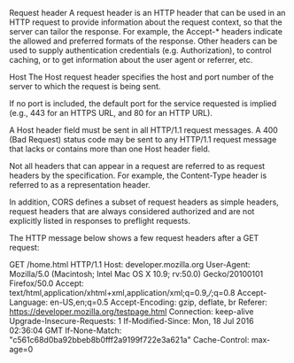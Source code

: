 Request header
A request header is an HTTP header that can be used in an HTTP request to provide information about the request context, so that the server can tailor the response. For example, the Accept-* headers indicate the allowed and preferred formats of the response. Other headers can be used to supply authentication credentials (e.g. Authorization), to control caching, or to get information about the user agent or referrer, etc.

Host
The Host request header specifies the host and port number of the server to which the request is being sent.

If no port is included, the default port for the service requested is implied (e.g., 443 for an HTTPS URL, and 80 for an HTTP URL).

A Host header field must be sent in all HTTP/1.1 request messages. A 400 (Bad Request) status code may be sent to any HTTP/1.1 request message that lacks or contains more than one Host header field.


Not all headers that can appear in a request are referred to as request headers by the specification. For example, the Content-Type header is referred to as a representation header.

In addition, CORS defines a subset of request headers as simple headers, request headers that are always considered authorized and are not explicitly listed in responses to preflight requests.

The HTTP message below shows a few request headers after a GET request:

GET /home.html HTTP/1.1
Host: developer.mozilla.org
User-Agent: Mozilla/5.0 (Macintosh; Intel Mac OS X 10.9; rv:50.0) Gecko/20100101 Firefox/50.0
Accept: text/html,application/xhtml+xml,application/xml;q=0.9,*/*;q=0.8
Accept-Language: en-US,en;q=0.5
Accept-Encoding: gzip, deflate, br
Referer: https://developer.mozilla.org/testpage.html
Connection: keep-alive
Upgrade-Insecure-Requests: 1
If-Modified-Since: Mon, 18 Jul 2016 02:36:04 GMT
If-None-Match: "c561c68d0ba92bbeb8b0fff2a9199f722e3a621a"
Cache-Control: max-age=0